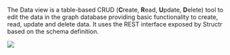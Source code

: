 The Data view is a table-based CRUD (<b>C</b>reate, <b>R</b>ead, <b>U</b>pdate, <b>D</b>elete) tool to edit the data in the graph database providing basic functionality to create, read, update and delete data. It uses the REST interface exposed by Structr based on the schema definition.

<img src="/data.png_thumb_300x169" class="zoomable"/>
